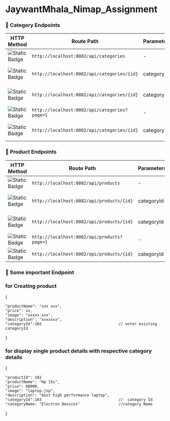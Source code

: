 # JaywantMhala_Nimap_Assignment




### 🚀 Category Endpoints


| HTTP Method                                         | Route Path                                   | Parameters  | Description              |
|----------------------------------------------------|---------------------------------------------|-------------|--------------------------|
| <img alt="Static Badge" src="https://img.shields.io/badge/post-green?style=for-the-badge">   | `http://localhost:8082/api/categories`      | -           | Create new category      |
| <img alt="Static Badge" src="https://img.shields.io/badge/put-yellow?style=for-the-badge">   | `http://localhost:8082/api/categories/{id}` | categoryId  | Update existing category |
| <img alt="Static Badge" src="https://img.shields.io/badge/delete-red?style=for-the-badge">  | `http://localhost:8082/api/categories/{id}` | categoryId  | Delete existing category |
| <img alt="Static Badge" src="https://img.shields.io/badge/get-blue?style=for-the-badge">    | `http://localhost:8082/api/categories?page=1`      | -           | Get all categories       |
| <img alt="Static Badge" src="https://img.shields.io/badge/get-blue?style=for-the-badge">    | `http://localhost:8082/api/categories/{id}` | categoryId  | Get category by id       |


### 🚀 Product Endpoints


| HTTP Method                                         | Route Path                                   | Parameters  | Description              |
|----------------------------------------------------|---------------------------------------------|-------------|--------------------------|
| <img alt="Static Badge" src="https://img.shields.io/badge/post-green?style=for-the-badge">   | `http://localhost:8082/api/products`      | -           | Create new product      |
| <img alt="Static Badge" src="https://img.shields.io/badge/put-yellow?style=for-the-badge">   | `http://localhost:8082/api/products/{id}` | categoryId  | Update existing product |
| <img alt="Static Badge" src="https://img.shields.io/badge/delete-red?style=for-the-badge">  | `http://localhost:8082/api/products/{id}` | categoryId  | Delete existing product |
| <img alt="Static Badge" src="https://img.shields.io/badge/get-blue?style=for-the-badge">    | `http://localhost:8082/api/products?page=1`      | -           | Get all product       |
| <img alt="Static Badge" src="https://img.shields.io/badge/get-blue?style=for-the-badge">    | `http://localhost:8082/api/products/{id}` | categoryId  | Get product by id       |


 ### 🚀 Some important Endpoint 

### for Creating product
{
    
    "productName": "xxx xxx",
    "price": xx,
    "image": "xxxxx.xxx",
    "description": "xxxxxxx",
    "categoryId":102                                  // enter existing categoryId


}



### for display single product details with respective category details
{

    "productId": 102
    "productName": "Hp 15s",
    "price": 60000,
    "image": "laptop.jsp",
    "description": "best high performance laptop",
    "categoryId":103                                  //  category Id
    "categoryName: "Electron Devices"                 //category Name


}


